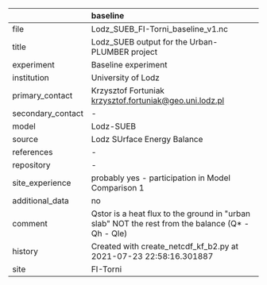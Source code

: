 |                   | baseline                                                                                         |
|:------------------|:-------------------------------------------------------------------------------------------------|
| file              | Lodz_SUEB_FI-Torni_baseline_v1.nc                                                                |
| title             | Lodz_SUEB output for the Urban-PLUMBER project                                                   |
| experiment        | Baseline experiment                                                                              |
| institution       | University of Lodz                                                                               |
| primary_contact   | Krzysztof Fortuniak krzysztof.fortuniak@geo.uni.lodz.pl                                          |
| secondary_contact | -                                                                                                |
| model             | Lodz-SUEB                                                                                        |
| source            | Lodz SUrface Energy Balance                                                                      |
| references        | -                                                                                                |
| repository        | -                                                                                                |
| site_experience   | probably yes - participation in Model Comparison 1                                               |
| additional_data   | no                                                                                               |
| comment           | Qstor is a heat flux to the ground in "urban slab" NOT the rest from the balance (Q* - Qh - Qle) |
| history           | Created with create_netcdf_kf_b2.py at 2021-07-23 22:58:16.301887                                |
| site              | FI-Torni                                                                                         |
